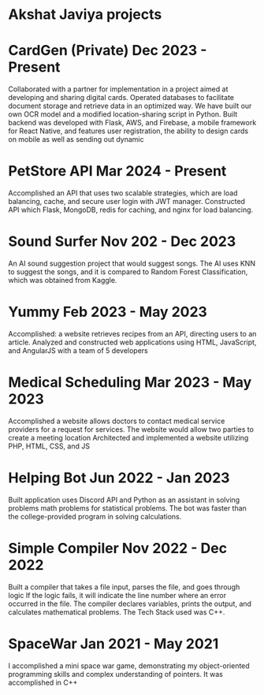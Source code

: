 # Akshat Javiya projects

# CardGen (Private) 	                      Dec 2023 - Present
Collaborated with a partner for implementation in a project aimed at developing and sharing digital cards. Operated databases to facilitate document storage and retrieve data in an optimized way. We have built our own OCR model and a modified location-sharing script in Python. 
Built backend was developed with Flask, AWS, and Firebase, a mobile framework for React Native, and features user registration, the ability to design cards on mobile as well as sending out dynamic
# PetStore API	                            Mar 2024 - Present
Accomplished an API that uses two scalable strategies, which are load balancing, cache, and secure user login with JWT manager. Constructed API which Flask, MongoDB, redis for caching, and nginx for load balancing.
# Sound Surfer 	                            Nov 202 - Dec 2023
An AI sound suggestion project that would suggest songs. The AI uses KNN to suggest the songs, and it is compared to Random Forest Classification, which was obtained from Kaggle. 

# Yummy	                                    Feb 2023 - May 2023
Accomplished: a website retrieves recipes from an API, directing users to an article. 
Analyzed and constructed web applications using HTML, JavaScript, and AngularJS with a team of 5 developers

# Medical Scheduling	                      Mar 2023 - May 2023
Accomplished a website allows doctors to contact medical service providers for a request for services. The website would allow two parties to create a meeting location
Architected and implemented a website utilizing PHP, HTML, CSS, and JS

# Helping Bot	                              Jun 2022 - Jan 2023
Built application uses Discord API and Python as an assistant in solving problems math problems for statistical problems. The bot was faster than the college-provided program in solving calculations.

# Simple Compiler										        Nov 2022 - Dec 2022
Built a compiler that takes a file input, parses the file, and goes through logic
If the logic fails, it will indicate the line number where an error occurred in the file. The compiler declares variables, prints the output, and calculates mathematical problems. The Tech Stack used was C++.

# SpaceWar											            Jan 2021 - May 2021
I accomplished a mini space war game, demonstrating my object-oriented programming skills and complex understanding of pointers. It was accomplished in C++
